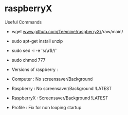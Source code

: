 # raspberryX

Useful Commands

- wget www.github.com/Teemine/raspberryX/<Repo>/raw/main/<ZIP>
- sudo apt-get install unzip
- sudo sed -i -e 's/\r$//' <file>
- sudo chmod 777 <file>
- Versions of raspberry :

- Computer : No screensaver/Background
- Raspberry : No screensaver/Background !LATEST
- RaspberryX : Screensaver/Background !LATEST
- Profile : Fix for non looping startup
